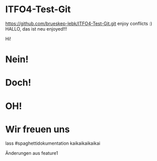 # ITFO4-Test-Git
https://github.com/brueskep-lebk/ITFO4-Test-Git.git
enjoy conflicts :)
HALLO, das ist neu
enjoyed!!!

Hi!


# Nein!
# Doch!
# OH!

# Wir freuen uns
lass
#spaghettidokumentation
kaikaikaikaikai

Änderungen aus feature1
